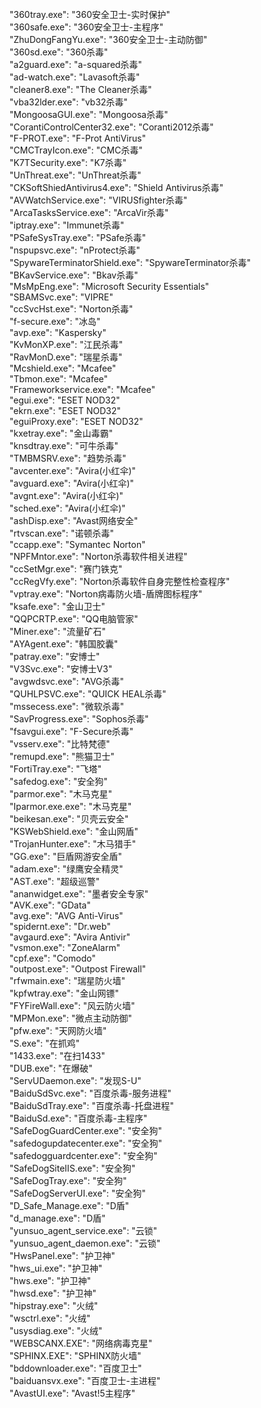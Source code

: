 <!DOCTYPE html>
<html lang="en">
<head>
    <meta charset="UTF-8">
    <title><h2><b>Record Common Antivirus processes</b></h2></title><br>
</head>
<body>
"360tray.exe": "360安全卫士-实时保护"<br>
"360safe.exe": "360安全卫士-主程序"<br>
"ZhuDongFangYu.exe": "360安全卫士-主动防御"<br>
"360sd.exe": "360杀毒"<br>
"a2guard.exe": "a-squared杀毒"<br>
"ad-watch.exe": "Lavasoft杀毒"<br>
"cleaner8.exe": "The Cleaner杀毒"<br>
"vba32lder.exe": "vb32杀毒"<br>
"MongoosaGUI.exe": "Mongoosa杀毒"<br>
"CorantiControlCenter32.exe": "Coranti2012杀毒"<br>
"F-PROT.exe": "F-Prot AntiVirus"<br>
"CMCTrayIcon.exe": "CMC杀毒"<br>
"K7TSecurity.exe": "K7杀毒"<br>
"UnThreat.exe": "UnThreat杀毒"<br>
"CKSoftShiedAntivirus4.exe": "Shield Antivirus杀毒"<br>
"AVWatchService.exe": "VIRUSfighter杀毒"<br>
"ArcaTasksService.exe": "ArcaVir杀毒"<br>
"iptray.exe": "Immunet杀毒"<br>
"PSafeSysTray.exe": "PSafe杀毒"<br>
"nspupsvc.exe": "nProtect杀毒"<br>
"SpywareTerminatorShield.exe": "SpywareTerminator杀毒"<br>
"BKavService.exe": "Bkav杀毒"<br>
"MsMpEng.exe": "Microsoft Security Essentials"<br>
"SBAMSvc.exe": "VIPRE"<br>
"ccSvcHst.exe": "Norton杀毒"<br>
"f-secure.exe": "冰岛"<br>
"avp.exe": "Kaspersky"<br>
"KvMonXP.exe": "江民杀毒"<br>
"RavMonD.exe": "瑞星杀毒"<br>
"Mcshield.exe": "Mcafee"<br>
"Tbmon.exe": "Mcafee"<br>
"Frameworkservice.exe": "Mcafee"<br>
"egui.exe": "ESET NOD32"<br>
"ekrn.exe": "ESET NOD32"<br>
"eguiProxy.exe": "ESET NOD32"<br>
"kxetray.exe": "金山毒霸"<br>
"knsdtray.exe": "可牛杀毒"<br>
"TMBMSRV.exe": "趋势杀毒"<br>
"avcenter.exe": "Avira(小红伞)"<br>
"avguard.exe": "Avira(小红伞)"<br>
"avgnt.exe": "Avira(小红伞)"<br>
"sched.exe": "Avira(小红伞)"<br>
"ashDisp.exe": "Avast网络安全"<br>
"rtvscan.exe": "诺顿杀毒"<br>
"ccapp.exe": "Symantec Norton"<br>
"NPFMntor.exe": "Norton杀毒软件相关进程"<br>
"ccSetMgr.exe": "赛门铁克"<br>
"ccRegVfy.exe": "Norton杀毒软件自身完整性检查程序"<br>
"vptray.exe": "Norton病毒防火墙-盾牌图标程序"<br>
"ksafe.exe": "金山卫士"<br>
"QQPCRTP.exe": "QQ电脑管家"<br>
"Miner.exe": "流量矿石"<br>
"AYAgent.exe": "韩国胶囊"<br>
"patray.exe": "安博士"<br>
"V3Svc.exe": "安博士V3"<br>
"avgwdsvc.exe": "AVG杀毒"<br>
"QUHLPSVC.exe": "QUICK HEAL杀毒"<br>
"mssecess.exe": "微软杀毒"<br>
"SavProgress.exe": "Sophos杀毒"<br>
"fsavgui.exe": "F-Secure杀毒"<br>
"vsserv.exe": "比特梵德"<br>
"remupd.exe": "熊猫卫士"<br>
"FortiTray.exe": "飞塔"<br>
"safedog.exe": "安全狗"<br>
"parmor.exe": "木马克星"<br>
"Iparmor.exe.exe": "木马克星"<br>
"beikesan.exe": "贝壳云安全"<br>
"KSWebShield.exe": "金山网盾"<br>
"TrojanHunter.exe": "木马猎手"<br>
"GG.exe": "巨盾网游安全盾"<br>
"adam.exe": "绿鹰安全精灵"<br>
"AST.exe": "超级巡警"<br>
"ananwidget.exe": "墨者安全专家"<br>
"AVK.exe": "GData"<br>
"avg.exe": "AVG Anti-Virus"<br>
"spidernt.exe": "Dr.web"<br>
"avgaurd.exe": "Avira Antivir"<br>
"vsmon.exe": "ZoneAlarm"<br>
"cpf.exe": "Comodo"<br>
"outpost.exe": "Outpost Firewall"<br>
"rfwmain.exe": "瑞星防火墙"<br>
"kpfwtray.exe": "金山网镖"<br>
"FYFireWall.exe": "风云防火墙"<br>
"MPMon.exe": "微点主动防御"<br>
"pfw.exe": "天网防火墙"<br>
"S.exe": "在抓鸡"<br>
"1433.exe": "在扫1433"<br>
"DUB.exe": "在爆破"<br>
"ServUDaemon.exe": "发现S-U"<br>
"BaiduSdSvc.exe": "百度杀毒-服务进程"<br>
"BaiduSdTray.exe": "百度杀毒-托盘进程"<br>
"BaiduSd.exe": "百度杀毒-主程序"<br>
"SafeDogGuardCenter.exe": "安全狗"<br>
"safedogupdatecenter.exe": "安全狗"<br>
"safedogguardcenter.exe": "安全狗"<br>
"SafeDogSiteIIS.exe": "安全狗"<br>
"SafeDogTray.exe": "安全狗"<br>
"SafeDogServerUI.exe": "安全狗"<br>
"D_Safe_Manage.exe": "D盾"<br>
"d_manage.exe": "D盾"<br>
"yunsuo_agent_service.exe": "云锁"<br>
"yunsuo_agent_daemon.exe": "云锁"<br>
"HwsPanel.exe": "护卫神"<br>
"hws_ui.exe": "护卫神"<br>
"hws.exe": "护卫神"<br>
"hwsd.exe": "护卫神"<br>
"hipstray.exe": "火绒"<br>
"wsctrl.exe": "火绒"<br>
"usysdiag.exe": "火绒"<br>
"WEBSCANX.EXE": "网络病毒克星"<br>
"SPHINX.EXE": "SPHINX防火墙"<br>
"bddownloader.exe": "百度卫士"<br>
"baiduansvx.exe": "百度卫士-主进程"<br>
"AvastUI.exe": "Avast!5主程序"
</body>
</html>